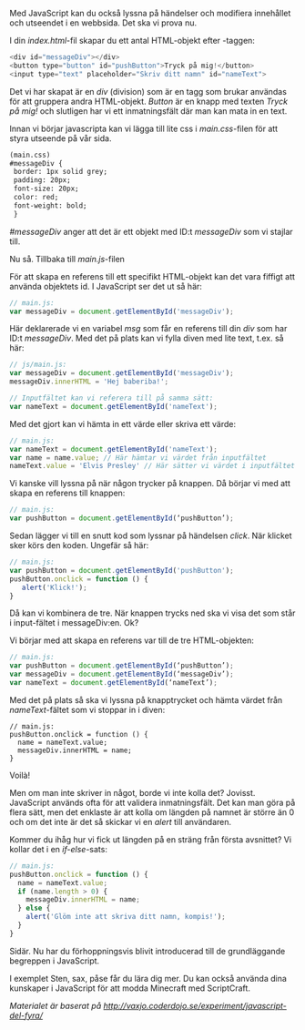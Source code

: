 Med JavaScript kan du också lyssna på händelser och modifiera innehållet och utseendet i en webbsida. Det ska vi prova nu.

I din *index.html*-fil skapar du ett antal HTML-objekt efter *<body>*-taggen:

```javascript
<div id="messageDiv"></div>
<button type="button" id="pushButton">Tryck på mig!</button>
<input type="text" placeholder="Skriv ditt namn" id="nameText">
```

Det vi har skapat är en *div* (division) som är en tagg som brukar användas för att gruppera andra HTML-objekt.
*Button* är en knapp med texten *Tryck på mig!* och slutligen har vi ett inmatningsfält där man kan mata in en text.

Innan vi börjar javascripta kan vi lägga till lite css i *main.css*-filen för att styra utseende på vår sida.

```HTML
(main.css)
#messageDiv {
 border: 1px solid grey;
 padding: 20px;
 font-size: 20px;
 color: red;
 font-weight: bold;
 }
```
*#messageDiv* anger att det är ett objekt med ID:t *messageDiv* som vi stajlar till.

Nu så. Tillbaka till *main.js*-filen

För att skapa en referens till ett specifikt HTML-objekt kan det vara fiffigt att använda objektets id. 
I JavaScript ser det ut så här:

```javascript
// main.js:
var messageDiv = document.getElementById('messageDiv');
```

Här deklarerade vi en variabel *msg* som får en referens till din *div* som har ID:t *messageDiv*.
Med det på plats kan vi fylla diven med lite text, t.ex. så här:

```javascript
// js/main.js:
var messageDiv = document.getElementById('messageDiv');
messageDiv.innerHTML = 'Hej baberiba!';

// Inputfältet kan vi referera till på samma sätt:
var nameText = document.getElementById('nameText');
```

Med det gjort kan vi hämta in ett värde eller skriva ett värde:

```javascript
// main.js:
var nameText = document.getElementById('nameText');
var name = name.value; // Här hämtar vi värdet från inputfältet
nameText.value = 'Elvis Presley' // Här sätter vi värdet i inputfältet
```

Vi kanske vill lyssna på när någon trycker på knappen. Då börjar vi med att skapa en referens till knappen:

```javascript
// main.js:
var pushButton = document.getElementById(‘pushButton’);
```

Sedan lägger vi till en snutt kod som lyssnar på händelsen *click*. När klicket sker körs den koden. Ungefär så här:

```javascript
// main.js:
var pushButton = document.getElementById('pushButton');
pushButton.onclick = function () {
   alert('Klick!');
}
```

Då kan vi kombinera de tre. När knappen trycks ned ska vi visa det som står i input-fältet i messageDiv:en. Ok?

Vi börjar med att skapa en referens var till de tre HTML-objekten:

```javascript
// main.js:
var pushButton = document.getElementById(‘pushButton’);
var messageDiv = document.getElementById(‘messageDiv’);
var nameText = document.getElementById(‘nameText’);
```
 Med det på plats så ska vi lyssna på knapptrycket och hämta värdet från *nameText*-fältet som vi stoppar in i diven:

```
// main.js:
pushButton.onclick = function () {
  name = nameText.value;
  messageDiv.innerHTML = name;
}
```

Voilà!

Men om man inte skriver in något, borde vi inte kolla det?
Jovisst. JavaScript används ofta för att validera inmatningsfält.
Det kan man göra på flera sätt, men det enklaste är att kolla om längden på namnet är större än 0 
och om det inte är det så skickar vi en *alert* till användaren.

Kommer du ihåg hur vi fick ut längden på en sträng från första avsnittet? Vi kollar det i en *if-else*-sats:

```javascript
// main.js:
pushButton.onclick = function () {
  name = nameText.value;
  if (name.length > 0) {
    messageDiv.innerHTML = name;
  } else {
    alert('Glöm inte att skriva ditt namn, kompis!');
  }
}
```

Sidär. Nu har du förhoppningsvis blivit introducerad till de grundläggande begreppen i JavaScript.

I exemplet Sten, sax, påse får du lära dig mer.
Du kan också använda dina kunskaper i JavaScript för att modda Minecraft med ScriptCraft.

*Materialet är baserat på http://vaxjo.coderdojo.se/experiment/javascript-del-fyra/*
